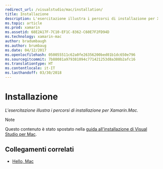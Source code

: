 ```yaml
---
redirect_url: /visualstudio/mac/installation/
title: Installazione
description: L'esercitazione illustra i percorsi di installazione per Xamarin.Mac.
ms.topic: article
ms.prod: xamarin
ms.assetid: 68E2A17F-7C10-EF1C-8362-C60E7F2FD94D
ms.technology: xamarin-mac
author: bradumbaugh
ms.author: brumbaug
ms.date: 04/12/2017
ms.openlocfilehash: 050055511c62a0fe26356200bed01b1dc650e796
ms.sourcegitcommit: 7b88081a979381094c771421253d8a388b2afc16
ms.translationtype: HT
ms.contentlocale: it-IT
ms.lasthandoff: 03/30/2018
---
```

# <a name="installation"></a>Installazione

_L'esercitazione illustra i percorsi di installazione per Xamarin.Mac._

> [!NOTE]
> Questo contenuto è stato spostato nella [guida all'installazione di Visual Studio per Mac](https://docs.microsoft.com/visualstudio/mac/installation).


## <a name="related-links"></a>Collegamenti correlati

- [Hello, Mac](~/mac/get-started/hello-mac.md)
